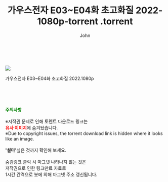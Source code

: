 ﻿---
layout: post
title:  "                   가우스전자 E03~E04화 초고화질 2022-1080p-torrent                .torrent"
author: John
categories: [ 드라마 ]
tags: [  ]
image: https://torrentrj57.com/uploadfile/full/25a7b6d9ab60e0e2b3e1e89765d062f29bc9556d.jpg 
description: "                   가우스전자 E03~E04화 초고화질 2022-1080p-torrent                 torrent 정보 공유"
toc: true
toc_sticky: true
---

<br>
<p><img src="https://torrentrj57.com/uploadfile/full/25a7b6d9ab60e0e2b3e1e89765d062f29bc9556d.jpg"/></p>
 가우스전자 E03~E04화 초고화질 2022.1080p  
    
<br><br><br>
<p data-ke-size="size16"><b><span style="color: green;">주의사항</span></b><br /><br />※저작권 문제로 인해 토렌트 다운로드 링크는<br /><b><span style="color: red;">유사 이미지</span></b>에 숨겨뒀습니다.<br />※Due to copyright issues, the torrent download link is hidden where it looks like an image.<br /><br /><b>'설마'</b>싶은 것까지 확인해 보세요.<br /><br />숨김링크 클릭 시 마그넷 나타나지 않는 것은<br />저작권으로 인한 링크만료 자료로<br />1시간 간격으로 봇에 의해 마그넷 주소 갱신됩니다.</p>
